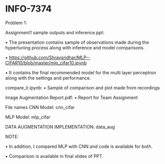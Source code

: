 # INFO-7374
Problem 1:

Assignment1 sample outputs and inference.ppt:

• The presentation contains sample of observations made during the hypertuning process along with inference and model comparisons.

• https://github.com/Shravsridhar/MLP--CIFAR10/blob/master/mlp_cifar10.ipynb

• It contains the final recommended model for the multi layer perceptron along with the settings and performance.

compare_lr.ipynb:
• Sample of comparison and plot made from recordings

Image Augmentation Report.pdf:
• Report for Team Assignment

File names 
CNN Model: cnn_cifar

MLP Model: mlp_cifar

DATA AUGMENTATION IMPLEMENTATION: data_aug

NOTE:

• In addition, I compared MLP with CNN and code is available for both.

• Comparison is available in final slides of PPT.
